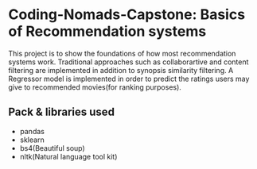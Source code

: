 # Coding-Nomads-Capstone: Basics of Recommendation systems
This project is to show the foundations of how most recommendation systems work.
Traditional approaches such as collaborartive and content filtering are implemented in addition to synopsis similarity filtering.
A Regressor model is implemented in order to predict the ratings users may give to recommended movies(for ranking purposes).

## Pack & libraries used
* pandas
* sklearn
* bs4(Beautiful soup)
* nltk(Natural language tool kit)


